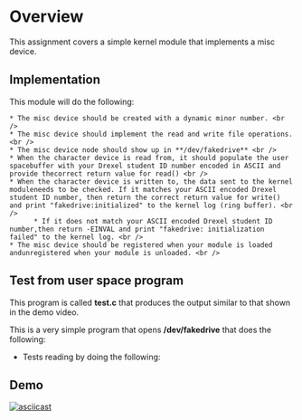 # Overview
This assignment covers a simple kernel module that implements a misc device.

## Implementation
This module will do the following:

    * The misc device should be created with a dynamic minor number. <br />
    * The misc device should implement the read and write file operations. <br />
    * The misc device node should show up in **/dev/fakedrive** <br />
    * When the character device is read from, it should populate the user spacebuffer with your Drexel student ID number encoded in ASCII and provide thecorrect return value for read() <br />
    * When the character device is written to, the data sent to the kernel moduleneeds to be checked. If it matches your ASCII encoded Drexel student ID number, then return the correct return value for write() and print "fakedrive:initialized" to the kernel log (ring buffer). <br />
          * If it does not match your ASCII encoded Drexel student ID number,then return -EINVAL and print "fakedrive: initialization failed" to the kernel log. <br />
    * The misc device should be registered when your module is loaded andunregistered when your module is unloaded. <br />
 
## Test from user space program
This program is called **test.c** that produces the output similar to that shown in the demo video. <br />

This is a very simple program that opens **/dev/fakedrive** that does the following: <br />
  * Tests reading by doing the following:


## Demo
[![asciicast](https://asciinema.org/a/wbdJOrpQEANF3NnuRklDHG4A5.svg)](https://asciinema.org/a/wbdJOrpQEANF3NnuRklDHG4A5)

